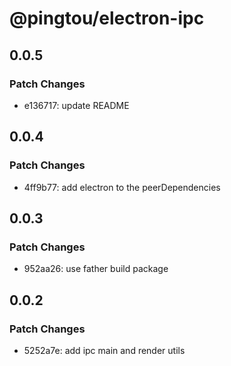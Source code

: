 # @pingtou/electron-ipc

## 0.0.5

### Patch Changes

- e136717: update README

## 0.0.4

### Patch Changes

- 4ff9b77: add electron to the peerDependencies

## 0.0.3

### Patch Changes

- 952aa26: use father build package

## 0.0.2

### Patch Changes

- 5252a7e: add ipc main and render utils
